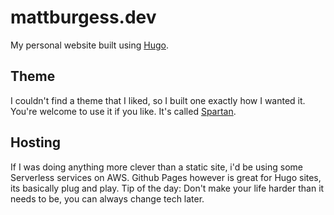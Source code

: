 # mattburgess.dev
My personal website built using [Hugo](https://gohugo.io).

## Theme
I couldn't find a theme that I liked, so I built one exactly how I wanted it. You're welcome to use it if you like. It's called [Spartan](https://github.com/itsmattburgess/hugo-theme-spartan).

## Hosting
If I was doing anything more clever than a static site, i'd be using some Serverless services on AWS. Github Pages however is great for Hugo sites, its basically plug and play. Tip of the day: Don't make your life harder than it needs to be, you can always change tech later.
